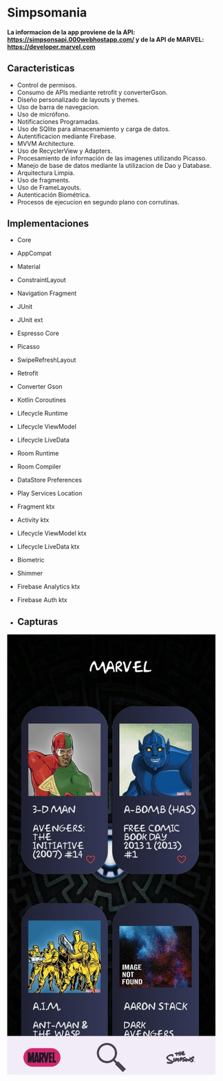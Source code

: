 # Simpsomania 
#### La informacion de la app proviene de la API: https://simpsonsapi.000webhostapp.com/ y de la API de MARVEL: https://developer.marvel.com
## Caracteristicas 
* Control de permisos.
* Consumo de APIs mediante retrofit y converterGson.
* Diseño personalizado de layouts y themes.
* Uso de barra de navegacion.
* Uso de micrófono.
* Notificaciones Programadas.
* Uso de SQlite para almacenamiento y carga de datos.
* Autentificacion mediante Firebase.
* MVVM Architecture.
* Uso de RecyclerView y Adapters.
* Procesamiento de información de las imagenes utilizando Picasso.
* Manejo de base de datos mediante la utilizacion de Dao y Database.
* Arquitectura Limpia.
* Uso de fragments.
* Uso de FrameLayouts.
* Autenticación Biométrica.
* Procesos de ejecucion en segundo plano con corrutinas.

  
## Implementaciones
* Core
* AppCompat
* Material
* ConstraintLayout
* Navigation Fragment
* JUnit
* JUnit ext
* Espresso Core
* Picasso
* SwipeRefreshLayout
* Retrofit
* Converter Gson
* Kotlin Coroutines
* Lifecycle Runtime
* Lifecycle ViewModel
* Lifecycle LiveData
* Room Runtime
* Room Compiler
* DataStore Preferences
* Play Services Location
* Fragment ktx
* Activity ktx
* Lifecycle ViewModel ktx
* Lifecycle LiveData ktx
* Biometric
* Shimmer
* Firebase Analytics ktx          
* Firebase Auth ktx

* ## Capturas

![](https://github.com/XaviPaez/Dispositivos_Moviles_Clases_xp/blob/main/API%20Marvel.jpeg)
